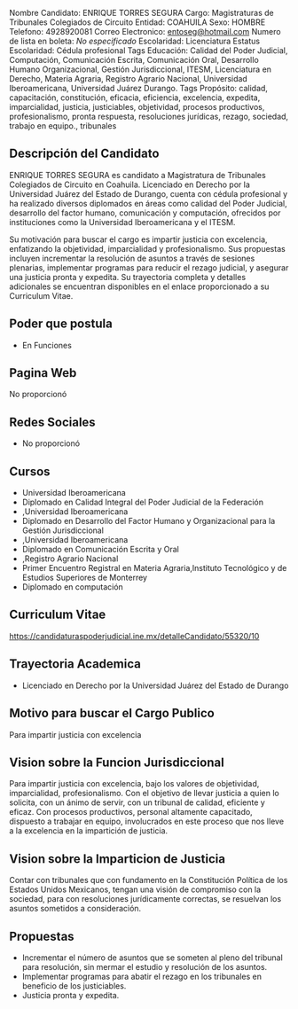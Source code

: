 Nombre Candidato: ENRIQUE TORRES SEGURA
Cargo: Magistraturas de Tribunales Colegiados de Circuito
Entidad: COAHUILA
Sexo: HOMBRE
Telefono: 4928920081
Correo Electronico: entoseg@hotmail.com
Numero de lista en boleta: *No especificado*
Escolaridad: Licenciatura
Estatus Escolaridad: Cédula profesional
Tags Educación: Calidad del Poder Judicial, Computación, Comunicación Escrita, Comunicación Oral, Desarrollo Humano Organizacional, Gestión Jurisdiccional, ITESM, Licenciatura en Derecho, Materia Agraria, Registro Agrario Nacional, Universidad Iberoamericana, Universidad Juárez Durango.
Tags Propósito: calidad, capacitación, constitución, eficacia, eficiencia, excelencia, expedita, imparcialidad, justicia, justiciables, objetividad, procesos productivos, profesionalismo, pronta respuesta, resoluciones jurídicas, rezago, sociedad, trabajo en equipo., tribunales


## Descripción del Candidato 

ENRIQUE TORRES SEGURA es candidato a Magistratura de Tribunales Colegiados de Circuito en Coahuila. Licenciado en Derecho por la Universidad Juárez del Estado de Durango, cuenta con cédula profesional y ha realizado diversos diplomados en áreas como calidad del Poder Judicial, desarrollo del factor humano, comunicación y computación, ofrecidos por instituciones como la Universidad Iberoamericana y el ITESM. 

Su motivación para buscar el cargo es impartir justicia con excelencia, enfatizando la objetividad, imparcialidad y profesionalismo.  Sus propuestas incluyen incrementar la resolución de asuntos a través de sesiones plenarias, implementar programas para reducir el rezago judicial, y asegurar una justicia pronta y expedita. Su trayectoria completa y detalles adicionales se encuentran disponibles en el enlace proporcionado a su Curriculum Vitae.


## Poder que postula

- En Funciones


## Pagina Web

No proporcionó


## Redes Sociales

- No proporcionó


## Cursos

- Universidad Iberoamericana
- Diplomado en Calidad Integral del Poder Judicial de la Federación
- ,Universidad Iberoamericana
- Diplomado en Desarrollo del Factor Humano y Organizacional para la Gestión Jurisdiccional
- ,Universidad Iberoamericana
- Diplomado en Comunicación Escrita y Oral
- ,Registro Agrario Nacional
- Primer Encuentro Registral en Materia Agraria,Instituto Tecnológico y de Estudios Superiores de Monterrey
- Diplomado en computación


## Curriculum Vitae

https://candidaturaspoderjudicial.ine.mx/detalleCandidato/55320/10


## Trayectoria Academica

- Licenciado en Derecho por la Universidad Juárez del Estado de Durango


## Motivo para buscar el Cargo Publico

Para impartir justicia con excelencia


## Vision sobre la Funcion Jurisdiccional

Para impartir justicia con excelencia, bajo los valores de objetividad, imparcialidad, profesionalismo. Con el objetivo de llevar justicia a quien lo solicita, con un ánimo de servir, con un tribunal de calidad, eficiente y eficaz. Con procesos productivos, personal altamente capacitado, dispuesto a trabajar en equipo, involucrados en este proceso que nos lleve a la excelencia en la impartición de justicia.


## Vision sobre la Imparticion de Justicia

Contar con tribunales que con fundamento en la Constitución Política de los Estados Unidos Mexicanos, tengan una visión de compromiso con la sociedad, para con resoluciones jurídicamente correctas, se resuelvan los asuntos sometidos a consideración.


## Propuestas

- Incrementar el número de asuntos que se someten al pleno del tribunal para resolución, sin mermar el estudio y resolución de los asuntos.
- Implementar programas para abatir el rezago en los tribunales en beneficio de los justiciables.
- Justicia pronta y expedita.

